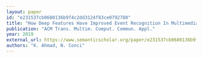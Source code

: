 ```yaml
---
layout: paper
id: "e231537cb0680136b9f4c2dd3124f83ce0792780"
title: "How Deep Features Have Improved Event Recognition In Multimedia"
publication: "ACM Trans. Multim. Comput. Commun. Appl."
year: 2019
external_url: https://www.semanticscholar.org/paper/e231537cb0680136b9f4c2dd3124f83ce0792780
authors: "K. Ahmad, N. Conci"
---
```

